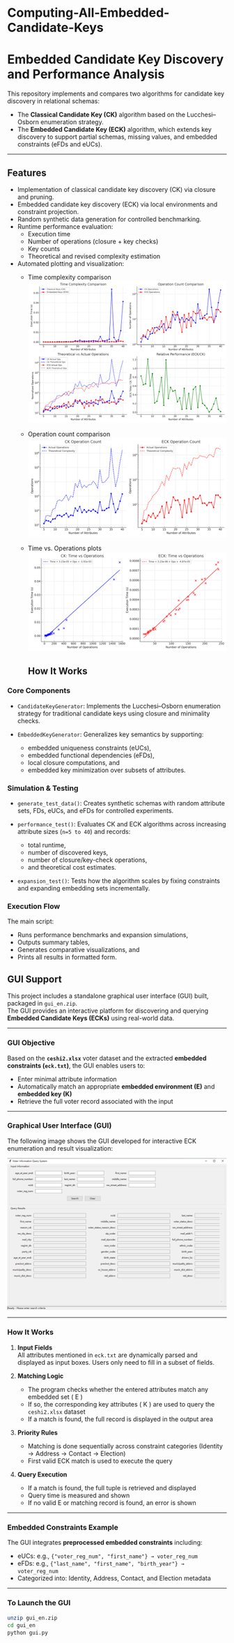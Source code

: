 # Computing-All-Embedded-Candidate-Keys
# Embedded Candidate Key Discovery and Performance Analysis

This repository implements and compares two algorithms for candidate key discovery in relational schemas:

- The **Classical Candidate Key (CK)** algorithm based on the Lucchesi–Osborn enumeration strategy.
- The **Embedded Candidate Key (ECK)** algorithm, which extends key discovery to support partial schemas, missing values, and embedded constraints (eFDs and eUCs).

---

## Features

- Implementation of classical candidate key discovery (CK) via closure and pruning.
- Embedded candidate key discovery (ECK) via local environments and constraint projection.
- Random synthetic data generation for controlled benchmarking.
- Runtime performance evaluation:
  - Execution time
  - Number of operations (closure + key checks)
  - Key counts
  - Theoretical and revised complexity estimation
- Automated plotting and visualization:
  - Time complexity comparison
    ![Performance Comparison](performance_comparison.png)
  - Operation count comparison
    ![Operation Comparison](operation_comparison.png)
  - Time vs. Operations plots
    ![Time vs Operations](/time_vs_operations.png)


    ## How It Works
### Core Components

- `CandidateKeyGenerator`: Implements the Lucchesi–Osborn enumeration strategy for traditional candidate keys using closure and minimality checks.

- `EmbeddedKeyGenerator`: Generalizes key semantics by supporting:
  - embedded uniqueness constraints (eUCs),
  - embedded functional dependencies (eFDs),
  - local closure computations, and
  - embedded key minimization over subsets of attributes.

### Simulation & Testing

- `generate_test_data()`: Creates synthetic schemas with random attribute sets, FDs, eUCs, and eFDs for controlled experiments.

- `performance_test()`: Evaluates CK and ECK algorithms across increasing attribute sizes (`n=5 to 40`) and records:
  - total runtime,
  - number of discovered keys,
  - number of closure/key-check operations,
  - and theoretical cost estimates.

- `expansion_test()`: Tests how the algorithm scales by fixing constraints and expanding embedding sets incrementally.

### Execution Flow

The main script:

- Runs performance benchmarks and expansion simulations,
- Outputs summary tables,
- Generates comparative visualizations, and
- Prints all results in formatted form.


## GUI Support


This project includes a standalone graphical user interface (GUI) built, packaged in `gui_en.zip`.  
The GUI provides an interactive platform for discovering and querying **Embedded Candidate Keys (ECKs)** using real-world data.

---

### GUI Objective

Based on the **`ceshi2.xlsx`** voter dataset and the extracted **embedded constraints (`eck.txt`)**, the GUI enables users to:

- Enter minimal attribute information
- Automatically match an appropriate **embedded environment (E)** and **embedded key (K)**
- Retrieve the full voter record associated with the input

---
###  Graphical User Interface (GUI)

The following image shows the GUI developed for interactive ECK enumeration and result visualization:

![GUI for ECK Enumeration](GUI.png)

---

### How It Works

1. **Input Fields**  
   All attributes mentioned in `eck.txt` are dynamically parsed and displayed as input boxes. Users only need to fill in a subset of fields.

2. **Matching Logic**  
   - The program checks whether the entered attributes match any embedded set \( E \)
   - If so, the corresponding key attributes \( K \) are used to query the `ceshi2.xlsx` dataset
   - If a match is found, the full record is displayed in the output area

3. **Priority Rules**  
   - Matching is done sequentially across constraint categories (Identity → Address → Contact → Election)
   - First valid ECK match is used to execute the query

4. **Query Execution**  
   - If a match is found, the full tuple is retrieved and displayed
   - Query time is measured and shown
   - If no valid E or matching record is found, an error is shown

---

### Embedded Constraints Example

The GUI integrates **preprocessed embedded constraints** including:

- eUCs: e.g., `{"voter_reg_num", "first_name"} → voter_reg_num`
- eFDs: e.g., `{"last_name", "first_name", "birth_year"} → voter_reg_num`
- Categorized into: Identity, Address, Contact, and Election metadata

---

### To Launch the GUI

```bash
unzip gui_en.zip
cd gui_en
python gui.py



